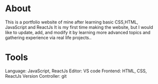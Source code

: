# About
This is a portfolio website of mine after learning basic CSS,HTML, JavaScript and ReactJs
It is my first time making the website, but I would like to update, add, and modify it by learning more advanced topics and gathering experience via real life projects..
# Tools
Language: JavaScript, ReactJs
Editor: VS code
Frontend: HTML, CSS, ReactJs
Version Controller: git

